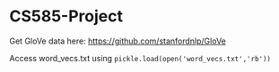 # CS585-Project

Get GloVe data here: https://github.com/stanfordnlp/GloVe

Access word_vecs.txt using `pickle.load(open('word_vecs.txt','rb'))`

